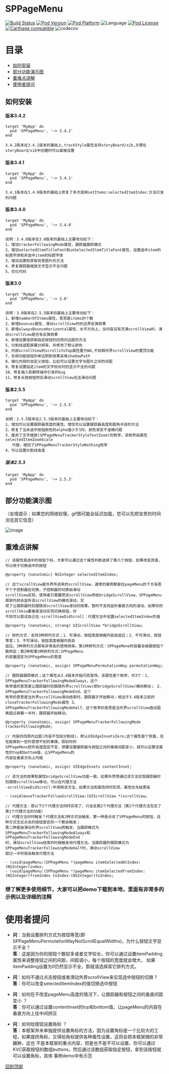# SPPageMenu
[![Build Status](http://img.shields.io/travis/SPStore/SPPageMenu.svg?style=flat)](https://travis-ci.org/SPStore/SPPageMenu)
[![Pod Version](http://img.shields.io/cocoapods/v/SPPageMenu.svg?style=flat)](http://cocoadocs.org/docsets/SPPageMenu/)
[![Pod Platform](http://img.shields.io/cocoapods/p/SPPageMenu.svg?style=flat)](http://cocoadocs.org/docsets/SPPageMenu/)
![Language](https://img.shields.io/badge/language-Object--C-ff69b4.svg)
[![Pod License](http://img.shields.io/cocoapods/l/SPPageMenu.svg?style=flat)](https://www.apache.org/licenses/LICENSE-2.0.html)
[![Carthage compatible](https://img.shields.io/badge/Carthage-compatible-4BC51D.svg?style=flat)](https://github.com/SPStore/SPPageMenu)
![codecov](https://img.shields.io/badge/codecov-88%25-orange.svg)

# 目录
* [如何安装](#如何安装)
* [部分功能演示图](#部分功能演示图)
* [重难点讲解](#重难点讲解) 
* [使用者提问](#使用者提问)

## 如何安装
#### 版本3.4.2
```
target 'MyApp' do
  pod 'SPPageMenu', '~> 3.4.2'
end

3.4.2版本在3.4.1版本的基础上,trackStyle属性支持storyBoard/xib,方便在storyBoard/xib中创建时可以直接设置
```

#### 版本3.4.1
```
target 'MyApp' do
  pod 'SPPageMenu', '~> 3.4.1'
end

3.4.1版本在3.4.0版本的基础上修复了多次调用setItems:selectedItemIndex:方法引发的问题
```

#### 版本3.4.0
```
target 'MyApp' do
  pod 'SPPageMenu', '~> 3.4.0'
end

说明：3.4.0版本在3.0版本的基础上主要改动如下：
1、增加trackerFollowingMode属性，跟踪器跟踪模式
2、增加selectedItemTitleFont和unSelectedItemTitleFont属性，设置选中item的标题字体和非选中item的标题字体
3、增加设置和获取背景图片的方法
4、修复跟踪器缩放文字显示不全问题
5、优化代码
```

#### 版本3.0
```
target 'MyApp' do
  pod 'SPPageMenu', '~> 3.0'
end

说明：3.0版本在2.5.5版本的基础上主要改动如下：
1、新增numberOfItems属性，意思是items的个数
2、新增bounces属性，滑动scrollView时的边界反弹效果
3、新增alwaysBounceHorizontal属性，水平方向上，当内容没有充满scrollView时，滑动scrollView是否有反弹效果
4、新增设置或获取指定按钮的四周内边距的方法
5、分割线适配屏幕分辨率，并修改了默认颜色
6、内部scrollView的scrollsToTop属性置为NO,不妨碍外界scrollView的置顶功能
7、右侧功能按钮的单边阴影效果采用shadowPath
8、细化内部的自定义按钮，比如可以设置文字与图片之间的间距
9、修复设置指定item的文字较长时的显示不全的问题
10、修复插入和删除操作引发的bug
11、修复长按按钮然后滑动scrollView无法滑动问题
```

#### 版本2.5.5
```
target 'MyApp' do
  pod 'SPPageMenu', '~> 2.5.5'
end

说明：2.5.5版本在2.5.3版本的基础上主要改动如下：
1、增加可以设置跟踪器宽度的属性，增加可以设置跟踪器高度和圆角半径的方法
2、修复了当未选中按钮颜色的alpha值小于1时，颜色渐变不准确问题
3、废弃了文字缩放(SPPageMenuTrackerStyleTextZoom)的枚举，该枚举由属性selectedItemZoomScale
   代替，增加了SPPageMenuTrackerStyleNothing枚举
4、可以设置分割线高度
```

##### 版本2.5.3
```
target 'MyApp' do
  pod 'SPPageMenu', '~> 2.5.3'
end
```
## 部分功能演示图
（友情提示：如果您的网络较慢，gif图可能会延迟加载，您可以先把宝贵的时间浏览其它信息）

![image](https://github.com/SPStore/SPPageMenu/blob/master/3006981-889f087b55f3e57f.gif)
## 重难点讲解
```
// 该属性是选中的按钮下标，大家可以通过这个属性判断选择了第几个按钮，如果改变其值，可以用于切换选中的按钮

@property (nonatomic) NSInteger selectedItemIndex; 
```
```
// 这个scrollView是外界传进来的scrollView，通常的案例都是在pageMenu的下方有若干个子控制器在切换，子控制器的切换由滑动
scrollView实现，使用者只需要把该scrollView传给bridgeScrollView，SPPageMenu框架内部会监听该scrollView的横向滚动，实
现了让跟踪器时刻跟随该scrollView滚动的效果。暂时不支持监听垂直方向的滚动，如果你的scrollVeiw要垂直滚动实现切换按钮，你
不妨可以尝试自己在-scrollViewDidScroll：代理方法中设置selectedItemIndex的值

@property (nonatomic, strong) UIScrollView *bridgeScrollView;
```
```
// 排列方式：支持3种排列方式；1、可滑动，按钮宽度根据内容自适应；2、不可滑动，按钮等宽；3、不可滑动，按钮宽度根据内容自
适应。3种排列方式都有非常高的使用频率。第1种排列方式：SPPageMene的容量会根据按钮个数而定；第2种和第3种排列方式:SPPageMenu
的容量固定为SPPageMenu的宽度

@property (nonatomic, assign) SPPageMenuPermutationWay permutationWay; 
```
```
// 跟踪器跟踪模式；这个属性从3.4版本开始闪亮登场。该属性是个枚举，共3个：1、SPPageMenuTrackerFollowingModeAlways，这个
枚举值的意思是让跟踪器时刻跟随外界scrollView(即bridgeScrollView)横向移动； 2、SPPageMenuTrackerFollowingModeEnd，这个
枚举的意思是当外界scrollView滑动结束时，跟踪器才开始移动；相当于3.4版本之前的closeTrackerFollowingMode属性 3、
SPPageMenuTrackerFollowingModeHalf，这个枚举的意思是当外界scrollView拖动距离超过屏幕一半时，跟踪器开始移动。

@property (nonatomic, assign) SPPageMenuTrackerFollowingMode trackerFollowingMode;
```
```
// 内容的四周内边距(内容不包括分割线)，默认UIEdgeInsetsZero;这个属性是个惊喜，往往能做到一些你意想不到的事情。假如你的
SPPageMenu控件高度固定不变，想要设置跟踪器与按钮之间的垂直间距变小，就可以设置该属性的top和bottom值，让SPPageMenu的
内容在垂直方向上内缩

@property (nonatomic, assign) UIEdgeInsets contentInset; 
```
```
// 该方法的效果和属性bridgeScrollView功能一致，如果外界想通过该方法实现跟踪器时刻跟随scrollView移动，可以在代理方法
-scrollViewDidScroll:中调用该方法，如果方法和属性同时实现，属性优先级更高

- (void)moveTrackerFollowScrollView:(UIScrollView *)scrollView;
```
```
// 代理方法：若以下2个代理方法同时实现了，只会走第2个代理方法（第2个代理方法包含了第1个代理方法的功能）
// 代理方法何时触发？代理方法有2种方式会触发，第一种是点击了SPPageMenu的按钮，这种方式无论点击的按钮是否同一个都会触发；
第二种是由滑动外界scrollView而触发，当跟踪模式为SPPageMenuTrackerFollowingModeAlways和SPPageMenuTrackerFollowingModeEnd
时，滑动scrollView结束的时候触发地代理方法，当跟踪器的跟踪模式为SPPageMenuTrackerFollowingModeHalf时，滑动scrollView
超过一半时就会触发代理方法

- (void)pageMenu:(SPPageMenu *)pageMenu itemSelectedAtIndex:(NSInteger)index;
- (void)pageMenu:(SPPageMenu *)pageMenu itemSelectedFromIndex:(NSInteger)fromIndex toIndex:(NSInteger)toIndex;
```
### 想了解更多使用细节，大家可以把demo下载到本地，里面有非常多的示例以及详细的注释

# 使用者提问
* **问**：当我设置排列方式为按钮等宽(即SPPageMenuPermutationWayNotScrollEqualWidths)，为什么按钮文字显示不全？<br>
  **答**：这是因为你的按钮个数较多或者文字较长，你可以通过设置itemPadding属性来调整按钮之间的间距，间距调小，每个按钮的宽度就会增大，
          如果itemPadding设置为0仍然显示不全，那就请选择其它排列方式。
          
* **问**：如何不通过点击按钮或者滑动外界scrollView来实现选中按钮的切换 ?<br>
  **答**：你可以改变selectedItemIndex的值切换选中按钮
  
* **问**：如何在不改变pageMenu高度的情况下，让跟踪器和按钮之间的垂直间距变小 ？ <br>
  **答**：你可以通过设置contentInset的top和bottom值，让pageMenu的内容在垂直方向上往中间挤压
  
* **问**：如何给按钮设置角标 ？ <br>
  **答**：本框架并未单独提供设置角标的方法，因为设置角标是一个比较大的工程，如果提供角标，又得给角标提供各种属性设置，这将会把本框架搞的非常臃肿，这也
         不是本框架的重点内容，但是也不是不可以设置，你可以通过KVC获取按钮的数组buttons，然后通过该数组获取指定按钮，拿到该按钮就可以设置角标，具体
         事例demo中有示范

[回到顶部](#目录)

